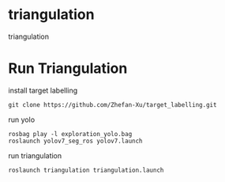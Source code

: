 # triangulation
triangulation
# Run Triangulation
install target labelling
```
git clone https://github.com/Zhefan-Xu/target_labelling.git
```
run yolo
```
rosbag play -l exploration_yolo.bag 
roslaunch yolov7_seg_ros yolov7.launch 
```
run triangulation
```
roslaunch triangulation triangulation.launch
```

